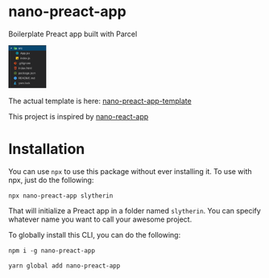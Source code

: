 # nano-preact-app

Boilerplate Preact app built with Parcel

<img src="https://raw.githubusercontent.com/abhisheksoni27/nano-preact-app/master/assets/template-tree.png" alt="template file tree image" width="75">

The actual template is here: [nano-preact-app-template](https://github.com/abhisheksoni27/nano-preact-app-template)

This project is inspired by [nano-react-app](https://github.com/adrianmcli/nano-react-app/blob/master/bin/nano-react-app.js)

# Installation

You can use `npx` to use this package without ever installing it. To use with npx, just do the following:

```
npx nano-preact-app slytherin
```

That will initialize a Preact app in a folder named `slytherin`. You can specify whatever name you want to call your awesome project.

To globally install this CLI, you can do the following:

```
npm i -g nano-preact-app
```

```
yarn global add nano-preact-app
```
